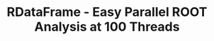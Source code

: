 ---
layout: default
title: RDataFrame - Easy Parallel ROOT Analysis at 100 Threads
authors: Danilo Piparo, Philippe Canal, Enrico Guiraud, Xavier Valls Pla, Gerardo Ganis, Guilherme Amadio, Axel Naumann and Enric Tejedor Saavedra
publication: 23rd International Conference on Computing in High Energy and Nuclear Physics (CHEP 2018) Sofia, Bulgaria, July 9-13, 2018
type: RDF
doi: 10.1051/epjconf/201921406029
---